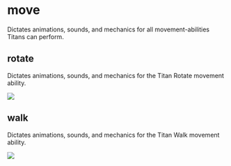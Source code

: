 # move
Dictates animations, sounds, and mechanics for all movement-abilities Titans can perform.

## rotate
Dictates animations, sounds, and mechanics for the Titan Rotate movement ability.

![](https://media.giphy.com/media/26Ff4QJdCunrHk36g/giphy.gif)

## walk
Dictates animations, sounds, and mechanics for the Titan Walk movement ability.

![](https://media.giphy.com/media/26FfhLJnsv2rLYiRO/giphy.gif)

